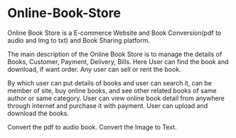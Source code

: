 # Online-Book-Store
Online Book Store is a E-commerce Website and Book Conversion(pdf to audio and Img to txt) and Book Sharing platform.


The main description of the Online Book Store is to manage the details of Books, Customer, Payment, Delivery, Bills.
Here User can find the book and download, if want order.
Any user can sell or rent the book.

By which user can put details of books and user can search it, can be member of site, buy online books, and see other related books of same author or same category. 
User can view online book detail from anywhere through internet and purchase it with payment.
User can upload and download the books. 

Convert the pdf to audio book.
Convert the Image to Text.
